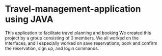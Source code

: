 # Travel-management-application using JAVA
This application to facilitate travel planning and booking
We created this project by a group consisting of 3 members. We all worked on the interfaces, and I especially worked on save reservations, book and confirm the reservation, sign up, and login commands.


